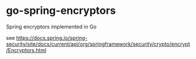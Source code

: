 # go-spring-encryptors
Spring encryptors implemented in Go

see https://docs.spring.io/spring-security/site/docs/current/api/org/springframework/security/crypto/encrypt/Encryptors.html
